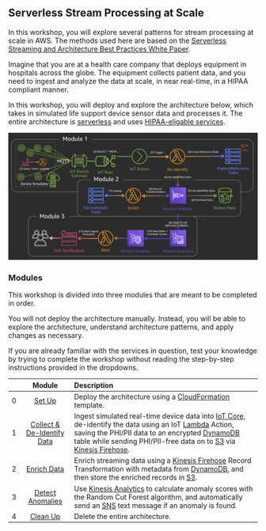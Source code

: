 ## Serverless Stream Processing at Scale

In this workshop, you will explore several patterns for stream processing at scale in AWS. The methods used here are based on the [Serverless Streaming and Architecture Best Practices White Paper][whitepaper].

Imagine that you are at a health care company that deploys equipment in hospitals across the globe. The equipment collects patient data, and you need to ingest and analyze the data at scale, in near real-time, in a HIPAA compliant manner. 

In this workshop, you will deploy and explore the architecture below, which takes in simulated life support device sensor data and processes it. The entire architecture is [serverless][serverless] and uses [HIPAA-eligable services][compliance].

![Architecture Diagram](architecture-diagram.jpg)

### Modules

This workshop is divided into three modules that are meant to be completed in order.

You will not deploy the architecture manually. Instead, you will be able to explore the architecture, understand architecture patterns, and apply changes as necessary.

If you are already familiar with the services in question, test your knowledge by trying to complete the workshop without reading the step-by-step instructions provided in the dropdowns.

| | Module | Description |
| --- | :---: | :--- |
| 0 | [Set Up][setup] | Deploy the architecture using a [CloudFormation][cloudformation] template. |
| 1 | [Collect & De-Identify Data][collect-deidentify] | Ingest simulated real-time device data into [IoT Core][iotcore], de-identify the data using an IoT [Lambda][lambda] Action, saving the PHI/PII data to an encrypted [DynamoDB][dynamo] table while sending PHI/PII-free data on to [S3][s3] via [Kinesis Firehose][firehose]. |
| 2 | [Enrich Data][enrich] | Enrich streaming data using a [Kinesis Firehose][firehose] Record Transformation with metadata from [DynamoDB][dynamo], and then store the enriched records in [S3][s3]. |
| 3 | [Detect Anomalies][detect-anomalies] | Use [Kinesis Analytics][analytics] to calculate anomaly scores with the Random Cut Forest algorithm, and automatically send an [SNS][sns] text message if an anomaly is found. |
| 4 | [Clean Up][clean-up] | Delete the entire architecture. |

[whitepaper]: https://d1.awsstatic.com/whitepapers/Serverless_Streaming_Architecture_Best_Practices.pdf
[serverless]: https://aws.amazon.com/serverless/
[compliance]: https://aws.amazon.com/compliance/services-in-scope/
[cloudformation]: https://aws.amazon.com/cloudformation/
[iotcore]: https://aws.amazon.com/iot-core/
[lambda]: https://aws.amazon.com/lambda/
[dynamo]: https://aws.amazon.com/dynamodb/
[s3]: https://aws.amazon.com/s3/
[firehose]: https://aws.amazon.com/kinesis/data-firehose/
[analytics]: https://aws.amazon.com/kinesis/data-analytics/
[sns]: https://aws.amazon.com/sns/
[setup]: 0_SetUp/
[collect-deidentify]: 1_CollectDeIdentify/
[enrich]: 2_Enrich/
[detect-anomalies]: 3_DetectAnomalies/
[clean-up]: 4_CleanUp/

